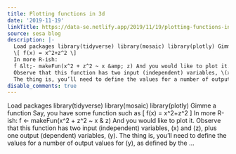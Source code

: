 ```yaml
---
title: Plotting functions in 3d
date: '2019-11-19'
linkTitle: https://data-se.netlify.app/2019/11/19/plotting-functions-in-3d/
source: sesa blog
description: |-
  Load packages library(tidyverse) library(mosaic) library(plotly) Gimme a function Say, you have some function such as
  \[ f(x) = x^2+z^2 \]
  In more R-ish:
  f &lt;- makeFun(x^2 + z^2 ~ x &amp; z) And you would like to plot it.
  Observe that this function has two input (independent) variables, \(x\) and \(z\), plus one output (dependent) variables, \(y\).
  The thing is, you’ll need to define the values for a number of output values for \(y\), as defined by the ...
disable_comments: true
---
```

Load packages library(tidyverse) library(mosaic) library(plotly) Gimme a function Say, you have some function such as
\[ f(x) = x^2+z^2 \]
In more R-ish:
f &lt;- makeFun(x^2 + z^2 ~ x &amp; z) And you would like to plot it.
Observe that this function has two input (independent) variables, \(x\) and \(z\), plus one output (dependent) variables, \(y\).
The thing is, you’ll need to define the values for a number of output values for \(y\), as defined by the ...